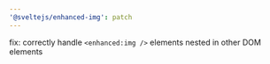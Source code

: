 ```yaml
---
'@sveltejs/enhanced-img': patch
---
```


fix: correctly handle `<enhanced:img />` elements nested in other DOM elements
